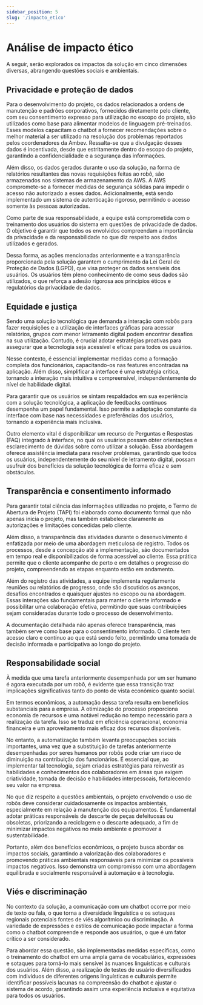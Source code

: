 ```yaml
---
sidebar_position: 5
slug: '/impacto_etico'
---
```


# Análise de impacto ético

A seguir, serão explorados os impactos da solução em cinco dimensões diversas, abrangendo questões sociais e ambientais.

## Privacidade e proteção de dados

Para o desenvolvimento do projeto, os dados relacionados a ordens de manutenção e padrões corporativos, fornecidos diretamente pelo cliente, com seu consentimento expresso para utilização no escopo do projeto, são utilizados como base para alimentar modelos de linguagem pré-treinados. Esses modelos capacitam o chatbot a fornecer recomendações sobre o melhor material a ser utilizado na resolução dos problemas reportados pelos coordenadores da Ambev. Ressalta-se que a divulgação desses dados é incentivada, desde que estritamente dentro do escopo do projeto, garantindo a confidencialidade e a segurança das informações.

Além disso, os dados gerados durante o uso da solução, na forma de relatórios resultantes das novas requisições feitas ao robô, são armazenados nos sistemas de armazenamento da AWS. A AWS compromete-se a fornecer medidas de segurança sólidas para impedir o acesso não autorizado a esses dados. Adicionalmente, está sendo implementado um sistema de autenticação rigoroso, permitindo o acesso somente às pessoas autorizadas.

Como parte de sua responsabilidade, a equipe está comprometida com o treinamento dos usuários do sistema em questões de privacidade de dados. O objetivo é garantir que todos os envolvidos compreendam a importância da privacidade e da responsabilidade no que diz respeito aos dados utilizados e gerados.

Dessa forma, as ações mencionadas anteriormente e a transparência proporcionada pela solução garantem o cumprimento da Lei Geral de Proteção de Dados (LGPD), que visa proteger os dados sensíveis dos usuários. Os usuários têm pleno conhecimento de como seus dados são utilizados, o que reforça a adesão rigorosa aos princípios éticos e regulatórios da privacidade de dados.

## Equidade e justiça

Sendo uma solução tecnológica que demanda a interação com robôs para fazer requisições e a utilização de interfaces gráficas para acessar relatórios, grupos com menor letramento digital podem encontrar desafios na sua utilização. Contudo, é crucial adotar estratégias proativas para assegurar que a tecnologia seja acessível e eficaz para todos os usuários.

Nesse contexto, é essencial implementar medidas como a formação completa dos funcionários, capacitando-os nas features encontradas na aplicação. Além disso, simplificar a interface é uma estratégia crítica, tornando a interação mais intuitiva e compreensível, independentemente do nível de habilidade digital.

Para garantir que os usuários se sintam respaldados em sua experiência com a solução tecnológica, a aplicação de feedbacks contínuos desempenha um papel fundamental. Isso permite a adaptação constante da interface com base nas necessidades e preferências dos usuários, tornando a experiência mais inclusiva.

Outro elemento vital é disponibilizar um recurso de Perguntas e Respostas (FAQ) integrado à interface, no qual os usuários possam obter orientações e esclarecimento de dúvidas sobre como utilizar a solução. Essa abordagem oferece assistência imediata para resolver problemas, garantindo que todos os usuários, independentemente do seu nível de letramento digital, possam usufruir dos benefícios da solução tecnológica de forma eficaz e sem obstáculos.

## Transparência e consentimento informado

Para garantir total ciência das informações utilizadas no projeto, o Termo de Abertura de Projeto (TAPI) foi elaborado como documento formal que não apenas inicia o projeto, mas também estabelece claramente as autorizações e limitações concedidas pelo cliente.

Além disso, a transparência das atividades durante o desenvolvimento é enfatizada por meio de uma abordagem meticulosa de registro. Todos os processos, desde a concepção até a implementação, são documentados em tempo real e disponibilizados de forma acessível ao cliente. Essa prática permite que o cliente acompanhe de perto e em detalhes o progresso do projeto, compreendendo as etapas enquanto estão em andamento.

Além do registro das atividades, a equipe implementa regularmente reuniões ou relatórios de progresso, onde são discutidos os avanços, desafios encontrados e quaisquer ajustes no escopo ou na abordagem. Essas interações são fundamentais para manter o cliente informado e possibilitar uma colaboração efetiva, permitindo que suas contribuições sejam consideradas durante todo o processo de desenvolvimento.

A documentação detalhada não apenas oferece transparência, mas também serve como base para o consentimento informado. O cliente tem acesso claro e contínuo ao que está sendo feito, permitindo uma tomada de decisão informada e participativa ao longo do projeto.

## Responsabilidade social

À medida que uma tarefa anteriormente desempenhada por um ser humano é agora executada por um robô, é evidente que essa transição traz implicações significativas tanto do ponto de vista econômico quanto social.

Em termos econômicos, a automação dessa tarefa resulta em benefícios substanciais para a empresa. A otimização do processo proporciona economia de recursos e uma notável redução no tempo necessário para a realização da tarefa. Isso se traduz em eficiência operacional, economia financeira e um aproveitamento mais eficaz dos recursos disponíveis.

No entanto, a automatização também levanta preocupações sociais importantes, uma vez que a substituição de tarefas anteriormente desempenhadas por seres humanos por robôs pode criar um risco de diminuição na contribuição dos funcionários. É essencial que, ao implementar tal tecnologia, sejam criadas estratégias para reinvestir as habilidades e conhecimentos dos colaboradores em áreas que exigem criatividade, tomada de decisão e habilidades interpessoais, fortalecendo seu valor na empresa.

No que diz respeito a questões ambientais, o projeto envolvendo o uso de robôs deve considerar cuidadosamente os impactos ambientais, especialmente em relação à manutenção dos equipamentos. É fundamental adotar práticas responsáveis de descarte de peças defeituosas ou obsoletas, priorizando a reciclagem e o descarte adequado, a fim de minimizar impactos negativos no meio ambiente e promover a sustentabilidade.

Portanto, além dos benefícios econômicos, o projeto busca abordar os impactos sociais, garantindo a valorização dos colaboradores e promovendo práticas ambientais responsáveis para minimizar os possíveis impactos negativos. Isso demonstra um compromisso com uma abordagem equilibrada e socialmente responsável à automação e à tecnologia.

## Viés e discriminação

No contexto da solução, a comunicação com um chatbot ocorre por meio de texto ou fala, o que torna a diversidade linguística e os sotaques regionais potenciais fontes de viés algorítmico ou discriminação. A variedade de expressões e estilos de comunicação pode impactar a forma como o chatbot compreende e responde aos usuários, o que é um fator crítico a ser considerado.

Para abordar essa questão, são implementadas medidas específicas, como o treinamento do chatbot em uma ampla gama de vocabulários, expressões e sotaques para torná-lo mais sensível às nuances linguísticas e culturais dos usuários. Além disso, a realização de testes de usuário diversificados com indivíduos de diferentes origens linguísticas e culturais permite identificar possíveis lacunas na compreensão do chatbot e ajustar o sistema de acordo, garantindo assim uma experiência inclusiva e equitativa para todos os usuários.
